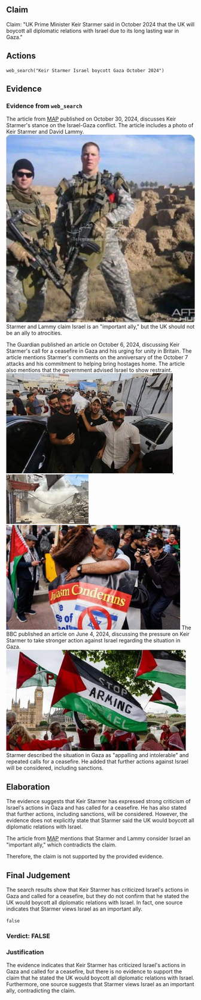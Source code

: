 ## Claim
Claim: "UK Prime Minister Keir Starmer said in October 2024 that the UK will boycott all diplomatic relations with Israel due to its long lasting war in Gaza."

## Actions
```
web_search("Keir Starmer Israel boycott Gaza October 2024")
```

## Evidence
### Evidence from `web_search`
The article from [MAP](https://www.map.org.uk/news/archive/post/1655-keir-starmer-you-canat-say-you-donat-know-that-israel-is-exterminating-palestinians-in-gaza) published on October 30, 2024, discusses Keir Starmer's stance on the Israel-Gaza conflict. The article includes a photo of Keir Starmer and David Lammy. ![image 1](media/0.jpg) Starmer and Lammy claim Israel is an "important ally," but the UK should not be an ally to atrocities.

The Guardian published an article on October 6, 2024, discussing Keir Starmer's call for a ceasefire in Gaza and his urging for unity in Britain. The article mentions Starmer's comments on the anniversary of the October 7 attacks and his commitment to helping bring hostages home. The article also mentions that the government advised Israel to show restraint. ![image 1011](media/2025-07-20_10-08-1753006106-695473.jpg), ![image 1012](media/2025-07-20_10-08-1753006107-233228.jpg), ![image 1010](media/2025-07-20_10-08-1753006104-876764.jpg) The BBC published an article on June 4, 2024, discussing the pressure on Keir Starmer to take stronger action against Israel regarding the situation in Gaza. ![image 1023](media/2025-07-20_10-08-1753006112-822136.jpg) Starmer described the situation in Gaza as "appalling and intolerable" and repeated calls for a ceasefire. He added that further actions against Israel will be considered, including sanctions.


## Elaboration
The evidence suggests that Keir Starmer has expressed strong criticism of Israel's actions in Gaza and has called for a ceasefire. He has also stated that further actions, including sanctions, will be considered. However, the evidence does not explicitly state that Starmer said the UK would boycott all diplomatic relations with Israel.

The article from [MAP](https://www.map.org.uk/news/archive/post/1655-keir-starmer-you-canat-say-you-donat-know-that-israel-is-exterminating-palestinians-in-gaza) mentions that Starmer and Lammy consider Israel an "important ally," which contradicts the claim.

Therefore, the claim is not supported by the provided evidence.


## Final Judgement
The search results show that Keir Starmer has criticized Israel's actions in Gaza and called for a ceasefire, but they do not confirm that he stated the UK would boycott all diplomatic relations with Israel. In fact, one source indicates that Starmer views Israel as an important ally.

`false`


### Verdict: FALSE

### Justification
The evidence indicates that Keir Starmer has criticized Israel's actions in Gaza and called for a ceasefire, but there is no evidence to support the claim that he stated the UK would boycott all diplomatic relations with Israel. Furthermore, one source suggests that Starmer views Israel as an important ally, contradicting the claim.
